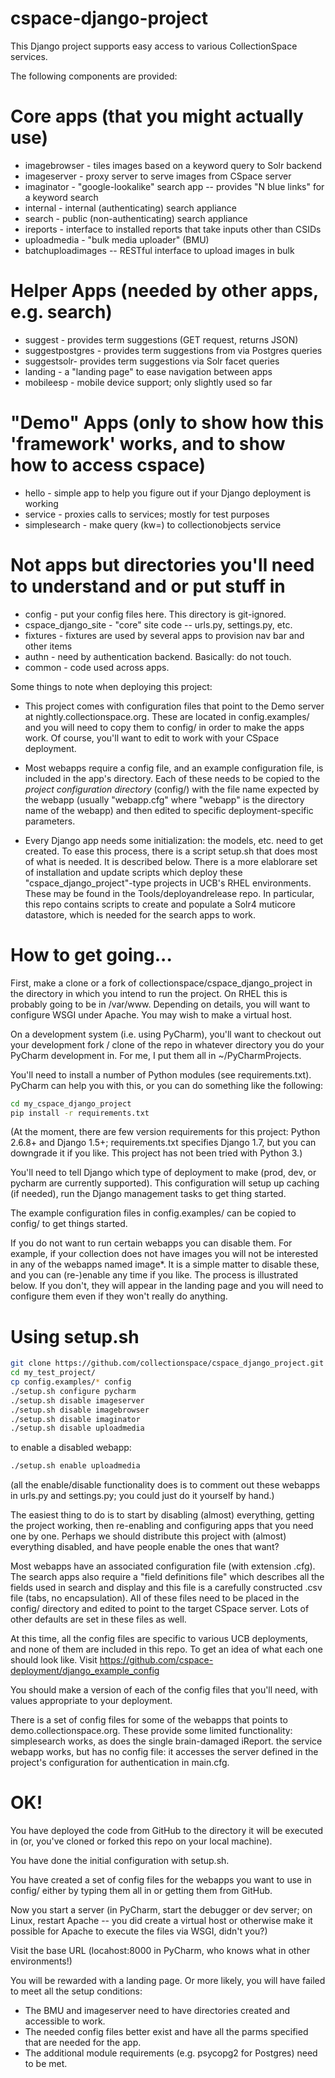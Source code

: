 cspace-django-project
=====================

This Django project supports easy access to various CollectionSpace services.

The following components are provided:

Core apps (that you might actually use)
=======================================

* imagebrowser - tiles images based on a keyword query to Solr backend
* imageserver - proxy server to serve images from CSpace server
* imaginator - "google-lookalike" search app -- provides "N blue links" for a keyword search
* internal - internal (authenticating) search appliance
* search - public (non-authenticating) search appliance
* ireports - interface to installed reports that take inputs other than CSIDs
* uploadmedia - "bulk media uploader" (BMU)
* batchuploadimages -- RESTful interface to upload images in bulk

Helper Apps (needed by other apps, e.g. search)
===============================================

* suggest - provides term suggestions (GET request, returns JSON)
* suggestpostgres - provides term suggestions from via Postgres queries
* suggestsolr- provides term suggestions via Solr facet queries
* landing - a "landing page" to ease navigation between apps
* mobileesp - mobile device support; only slightly used so far


"Demo" Apps (only to show how this 'framework' works, and to show how to access cspace)
=======================================================================================
* hello - simple app to help you figure out if your Django deployment is working
* service - proxies calls to services; mostly for test purposes
* simplesearch - make query (kw=) to collectionobjects service

Not apps but directories you'll need to understand and or put stuff in
======================================================================

* config - put your config files here. This directory is git-ignored.
* cspace_django_site - "core" site code -- urls.py, settings.py, etc.
* fixtures - fixtures are used by several apps to provision nav bar and other items
* authn - need by authentication backend. Basically: do not touch.
* common - code used across apps.


Some things to note when deploying this project:

* This project comes with configuration files that point to the Demo server at nightly.collectionspace.org. These are
located in config.examples/ and you will need to copy them to config/ in order to make the apps work. Of course,
you'll want to edit to work with your CSpace deployment.

* Most webapps require a config file, and an example configuration file, is included in the app's directory.
Each of these needs to be copied to the *project configuration directory* (config/)
with the file name expected by the webapp (usually "webapp.cfg" where "webapp" is the
directory name of the webapp) and then edited to specific deployment-specific parameters.

* Every Django app needs some initialization: the models, etc. need to get created. To ease this process, there is a 
script setup.sh that does most of what is needed. It is described below. There is a more elablorare set of installation
and update scripts which deploy these "cspace_django_project"-type projects in UCB's RHEL
environments. These may be found in the Tools/deployandrelease repo. In particular, this repo contains scripts to
create and populate a Solr4 muticore datastore, which is needed for the search apps to work.

How to get going...
===================

First, make a clone or a fork of collectionspace/cspace_django_project in the directory in which you intend to run
the project. On RHEL this is probably going to be in /var/www. Depending on details, you will want to configure WSGI
under Apache. You may wish to make a virtual host.

On a development system (i.e. using PyCharm), you'll want to checkout out your development fork / clone of the repo in
whatever directory you do your PyCharm development in. For me, I put them all in ~/PyCharmProjects.

You'll need to install a number of Python modules (see requirements.txt).  PyCharm can help you with this, or you can
do something like the following:

```bash
cd my_cspace_django_project
pip install -r requirements.txt
```

(At the moment, there are few version requirements for this project: Python 2.6.8+ and Django 1.5+; requirements.txt
specifies Django 1.7, but you can downgrade it if you like. This project has not been tried with Python 3.)

You'll need to tell Django which type of deployment to make (prod, dev, or pycharm are currently supported).
This configuration will setup up caching (if needed), run the Django management tasks to get thing started.

The example configuration files in config.examples/ can be copied to config/ to get things started.

If you do not want to run certain webapps you can disable them. For example, if your collection does not have images
you will not be interested in any of the webapps named image*. It is a simple matter to disable these, and you can
(re-)enable any time if you like. The process is illustrated below. If you don't, they will appear in the landing page
and you will need to configure them even if they won't really do anything.


Using setup.sh
==============

```bash
git clone https://github.com/collectionspace/cspace_django_project.git my_test_project
cd my_test_project/
cp config.examples/* config
./setup.sh configure pycharm
./setup.sh disable imageserver
./setup.sh disable imagebrowser
./setup.sh disable imaginator
./setup.sh disable uploadmedia
```
to enable a disabled webapp:

```bash
./setup.sh enable uploadmedia
```

(all the enable/disable functionality does is to comment out these webapps in urls.py and settings.py; you could just
do it yourself by hand.)

The easiest thing to do is to start by disabling (almost) everything, getting the project working, then re-enabling and 
configuring apps that you need one by one.  Perhaps we should distribute this project with (almost) everything
disabled, and have people enable the ones that want?

Most webapps have an associated configuration file (with extension .cfg). The search apps also require a "field
definitions file" which describes all the fields used in search and display and this file is a carefully constructed
.csv file (tabs, no encapsulation).  All of these files need to be placed in the config/ directory and edited to point
to the target CSpace server. Lots of other defaults are set in these files as well.

At this time, all the config files are specific to various UCB deployments, and none of them are included in this repo.
To get an idea of what each one should look like. Visit https://github.com/cspace-deployment/django_example_config

You should make a version of each of the config files that you'll need, with values appropriate to your deployment.

There is a set of config files for some of the webapps that points to demo.collectionspace.org. These provide some
limited functionality: simplesearch works, as does the single brain-damaged iReport. the service webapp works, but has
no config file: it accesses the server defined in the project's configuration for authentication in main.cfg.

OK!
===

You have deployed the code from GitHub to the directory it will be executed in (or, you've cloned or forked this repo
on your local machine).

You have done the initial configuration with setup.sh.

You have created a set of config files for the webapps you want to use in config/ either by typing them all in or
getting them from GitHub.

Now you start a server (in PyCharm, start the debugger or dev server; on Linux, restart Apache -- you did create
a virtual host or otherwise make it possible for Apache to execute the files via WSGI, didn't you?)

Visit the base URL (locahost:8000 in PyCharm, who knows what in other environments!)

You will be rewarded with a landing page. Or more likely, you will have failed to meet all the setup conditions:

* The BMU and imageserver need to have directories created and accessible to work.
* The needed config files better exist and have all the parms specified that are needed for the app.
* The additional module requirements (e.g. psycopg2 for Postgres) need to be met.


